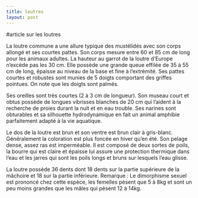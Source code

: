 ```yaml
---
title: loutres
layout: post
---
```


#article sur les loutres


La loutre commune a une allure typique des mustélidés avec son corps allongé et ses courtes pattes. Son corps mesure entre 60 et 85 cm de long pour les animaux adultes. La hauteur au garrot de la loutre d’Europe n’excède pas les 30 cm. Elle possède une grande queue effilée de 35 à 55 cm de long, épaisse au niveau de la base et fine à l’extrémité. Ses pattes courtes et robustes sont munies de 5 doigts comportant des griffes pointues. On note que les doigts sont palmés.

Ses oreilles sont très courtes (2 à 3 cm de longueur). Son museau court et obtus possède de longues vibrisses blanches de 20 cm qui l’aident à la recherche de proies durant la nuit et en eau trouble. Ses narines sont obturables et sa silhouette hydrodynamique en fait un animal amphibie parfaitement adapté à la vie aquatique.

Le dos de la loutre est brun et son ventre est brun clair à gris-blanc. Généralement la coloration est plus foncée en hiver qu’en été. Son pelage dense, assez ras est imperméable. Il est composé de deux sortes de poils, la bourre qui est claire et épaisse lui assure une protection thermique dans l’eau et les jarres qui sont les poils longs et bruns sur lesquels l’eau glisse.

La loutre possède 36 dents dont 18 dents sur la partie supérieure de la mâchoire et 18 sur la partie inférieure.
Remarque : Le dimorphisme sexuel est prononcé chez cette espèce, les femelles pèsent que 5 à 8kg et sont un peu moins grandes que les mâles qui pèsent 12 à 14kg.

